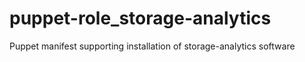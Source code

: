 # puppet-role_storage-analytics
Puppet manifest supporting installation of storage-analytics software
